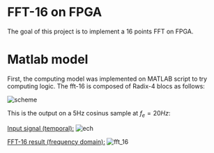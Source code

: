 # FFT-16 on FPGA

The goal of this project is to implement a 16 points FFT on FPGA.

# Matlab model

First, the computing model was implemented on MATLAB script to try computing logic. The fft-16 is composed of Radix-4 blocs as follows:

![scheme](./matlab_test/fft_16.drawio.png)

This is the output on a 5Hz cosinus sample at $f_e=20Hz$:

<u>Input signal (temporal):</u>
![ech](./matlab_test/signal_ech_5hz.jpg)

<u>FFT-16 result (frequency domain):</u>
![fft_16](./matlab_test/fft16_5hz.jpg)
